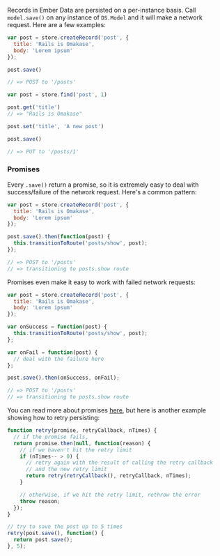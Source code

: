 Records in Ember Data are persisted on a per-instance
 basis. Call `model.save()` on any instance of `DS.Model` and it will make a network request.
 Here are a few examples:

```javascript
var post = store.createRecord('post', {
  title: 'Rails is Omakase',
  body: 'Lorem ipsum'
});

post.save()

// => POST to '/posts'
```

```javascript
var post = store.find('post', 1)

post.get('title')
// => "Rails is Omakase"

post.set('title', 'A new post')

post.save()

// => PUT to '/posts/1'
```

### Promises

Every `.save()` return a promise, so it is extremely easy to deal with success/failure
 of the network request. Here's a common pattern:

```javascript
var post = store.createRecord('post', {
  title: 'Rails is Omakase',
  body: 'Lorem ipsum'
});

post.save().then(function(post) {
  this.transitionToRoute('posts/show', post);
});

// => POST to '/posts'
// => transitioning to posts.show route
```

Promises even make it easy to work with failed network requests:

```javascript
var post = store.createRecord('post', {
  title: 'Rails is Omakase',
  body: 'Lorem ipsum'
});

var onSuccess = function(post) {
  this.transitionToRoute('posts/show', post);
};

var onFail = function(post) {
  // deal with the failure here
};

post.save().then(onSuccess, onFail);

// => POST to '/posts'
// => transitioning to posts.show route
```

You can read more about promises [here](https://github.com/tildeio/rsvp.js), but here is another
example showing how to retry persisting:

```javascript
function retry(promise, retryCallback, nTimes) {
  // if the promise fails,
  return promise.then(null, function(reason) {
    // if we haven't hit the retry limit
    if (nTimes-- > 0) {
      // retry again with the result of calling the retry callback
      // and the new retry limit
      return retry(retryCallback(), retryCallback, nTimes);
    }

    // otherwise, if we hit the retry limit, rethrow the error
    throw reason;
  });
}

// try to save the post up to 5 times
retry(post.save(), function() {
  return post.save();
}, 5);
```